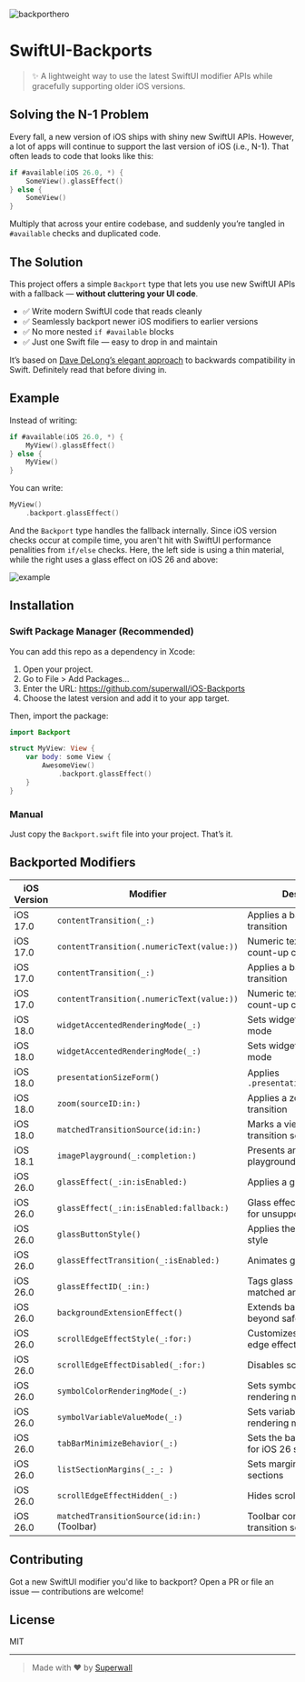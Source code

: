 
![backporthero](https://github.com/user-attachments/assets/483d9db8-7fdf-4ce5-9ae4-6b6d0004184b)

# SwiftUI-Backports

> ✨ A lightweight way to use the latest SwiftUI modifier APIs while gracefully supporting older iOS versions.


## Solving the N-1 Problem

Every fall, a new version of iOS ships with shiny new SwiftUI APIs. However, a lot of apps will continue to support the last version of iOS (i.e., N-1). That often leads to code that looks like this:

```swift
if #available(iOS 26.0, *) {
    SomeView().glassEffect()
} else {
    SomeView()
}
```

Multiply that across your entire codebase, and suddenly you’re tangled in `#available` checks and duplicated code.

## The Solution

This project offers a simple `Backport` type that lets you use new SwiftUI APIs with a fallback — **without cluttering your UI code**.

- ✅ Write modern SwiftUI code that reads cleanly
- ✅ Seamlessly backport newer iOS modifiers to earlier versions
- ✅ No more nested `if #available` blocks
- ✅ Just one Swift file — easy to drop in and maintain

It’s based on [Dave DeLong’s elegant approach](https://davedelong.com/blog/2021/10/09/simplifying-backwards-compatibility-in-swift/) to backwards compatibility in Swift. Definitely read that before diving in.

## Example

Instead of writing:

```swift
if #available(iOS 26.0, *) {
    MyView().glassEffect()
} else {
    MyView()
}
```

You can write:

```swift
MyView()
    .backport.glassEffect()
```

And the `Backport` type handles the fallback internally. Since iOS version checks occur at compile time, you aren't hit with SwiftUI performance penalities from `if/else` checks. Here, the left side is using a thin material, while the right uses a glass effect on iOS 26 and above:

![example](https://github.com/user-attachments/assets/397a5b20-8d70-4caf-a3e6-70c382cb150e)


## Installation

### Swift Package Manager (Recommended)
You can add this repo as a dependency in Xcode:
1. Open your project.
2. Go to File > Add Packages…
3. Enter the URL: https://github.com/superwall/iOS-Backports
4. Choose the latest version and add it to your app target.

Then, import the package:
```swift
import Backport

struct MyView: View {
    var body: some View {
        AwesomeView()
            .backport.glassEffect()
    }
}
```

### Manual 
Just copy the `Backport.swift` file into your project. That’s it.

## Backported Modifiers

| iOS Version | Modifier                                | Description                                      |
|-------------|------------------------------------------|--------------------------------------------------|
| iOS 17.0    | `contentTransition(_:)`                 | Applies a basic content transition              |
| iOS 17.0    | `contentTransition(.numericText(value:))`| Numeric text transition for count-up changes     |
| iOS 17.0    | `contentTransition(_:)`                 | Applies a basic content transition              |
| iOS 17.0    | `contentTransition(.numericText(value:))`| Numeric text transition for count-up changes     |
| iOS 18.0    | `widgetAccentedRenderingMode(_:)`       | Sets widget rendering mode                      |
| iOS 18.0    | `widgetAccentedRenderingMode(_:)`       | Sets widget rendering mode                      |
| iOS 18.0    | `presentationSizeForm()`                | Applies `.presentationSizing(.form)`            |
| iOS 18.0    | `zoom(sourceID:in:)`                    | Applies a zoom navigation transition             |
| iOS 18.0    | `matchedTransitionSource(id:in:)`       | Marks a view as a matched transition source      |
| iOS 18.1    | `imagePlayground(_:completion:)`        | Presents an image playground sheet               |
| iOS 26.0    | `glassEffect(_:in:isEnabled:)`          | Applies a glass effect                           |
| iOS 26.0    | `glassEffect(_:in:isEnabled:fallback:)`| Glass effect with fallback for unsupported OS    |
| iOS 26.0    | `glassButtonStyle()`                    | Applies the glass button style                   |
| iOS 26.0    | `glassEffectTransition(_:isEnabled:)`   | Animates glass transitions                       |
| iOS 26.0    | `glassEffectID(_:in:)`                  | Tags glass views for matched animations          |
| iOS 26.0    | `backgroundExtensionEffect()`           | Extends background beyond safe areas             |
| iOS 26.0    | `scrollEdgeEffectStyle(_:for:)`         | Customizes scroll view edge effects              |
| iOS 26.0    | `scrollEdgeEffectDisabled(_:for:)`      | Disables scroll edge effects                     |
| iOS 26.0    | `symbolColorRenderingMode(_:)`          | Sets symbol image rendering mode                 |
| iOS 26.0    | `symbolVariableValueMode(_:)`           | Sets variable value rendering mode               |
| iOS 26.0    | `tabBarMinimizeBehavior(_:)`            | Sets the bar bar behavior for iOS 26 styles      |
| iOS 26.0    | `listSectionMargins(_:_: )`             | Sets margins for list sections                  |
| iOS 26.0    | `scrollEdgeEffectHidden(_:)`            | Hides scroll edge effects                       |
| iOS 26.0    | `matchedTransitionSource(id:in:)` (Toolbar)| Toolbar content matched transition source       |

## Contributing

Got a new SwiftUI modifier you'd like to backport? Open a PR or file an issue — contributions are welcome!

## License

MIT

---

> Made with ❤️ by [Superwall](https://superwall.com)
